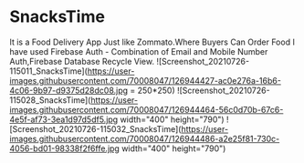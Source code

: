 # SnacksTime
It is a Food Delivery App Just like Zommato.Where Buyers Can Order Food
I have used Firebase Auth - Combination of Email and Mobile Number Auth,Firebase Database
Recycle View.
![Screenshot_20210726-115011_SnacksTime](https://user-images.githubusercontent.com/70008047/126944427-ac0e276a-16b6-4c06-9b97-d9375d28dc08.jpg = 250*250)
![Screenshot_20210726-115028_SnacksTime](https://user-images.githubusercontent.com/70008047/126944464-56c0d70b-67c6-4e5f-af73-3ea1d97d5df5.jpg width="400" height="790")
![Screenshot_20210726-115032_SnacksTime](https://user-images.githubusercontent.com/70008047/126944486-a2e25f81-730c-4056-bd01-98338f2f6ffe.jpg width="400" height="790")



